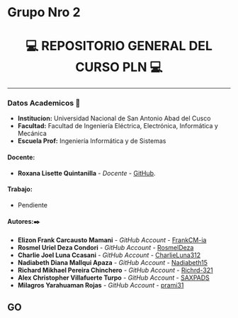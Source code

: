 # Grupo Nro 2
# **<center> 💻 REPOSITORIO GENERAL DEL CURSO PLN 💻 </center>**

---

### Datos Academicos 📖

- **Institucion:** Universidad Nacional de San Antonio Abad del Cusco
- **Facultad:** Facultad de Ingeniería Eléctrica, Electrónica, Informática y Mecánica
- **Escuela Prof:** Ingeniería Informática y de Sistemas

#### Docente:

- **Roxana Lisette Quintanilla** - _Docente_ - [GitHub](https://github.com/nitanilla).

#### Trabajo:

- Pendiente

#### Autores:✒️

- **Elizon Frank Carcausto Mamani** - _GitHub Account_ - [FrankCM-ia](https://github.com/FrankCM-ia)
- **Rosmel Uriel Deza Condori** - _GitHub Account_ - [RosmelDeza](https://github.com/RosmelDezar)
- **Charlie Joel Luna Ccasani** - _GitHub Account_ - [CharlieLuna312](https://github.com/CharlieLuna312)
- **Nadiabeth Diana Mallqui Apaza** - _GitHub Account_ - [Nadiabeth15](https://github.com/Nadiabeth15)
- **Richard Mikhael Pereira Chinchero** - _GitHub Account_ - [Richrd-321](https:github.com/Richrd-321)
- **Alex Christopher Villafuerte Turpo** - _GitHub Account_ - [SAXPADS](https://github.com/SAXPADS)
- **Milagros Yarahuaman Rojas** - _GitHub Account_ - [prami31](https://github.com/prami31)
## GO

